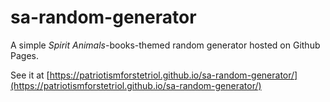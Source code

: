 # sa-random-generator
A simple *Spirit Animals*-books-themed random generator hosted on Github Pages.

See it at [https://patriotismforstetriol.github.io/sa-random-generator/](https://patriotismforstetriol.github.io/sa-random-generator/)